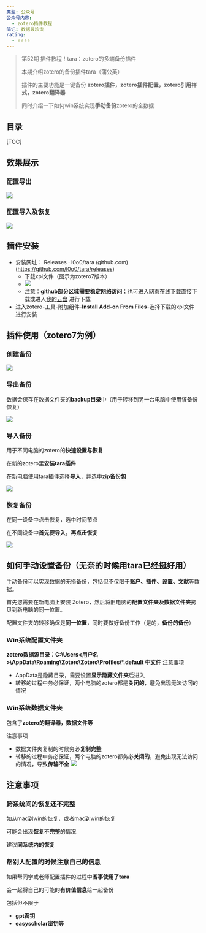 ```yaml
---
类型: 公众号
公众号内容:
  - zotero插件教程
简记: 数据最珍贵
rating:
  - ⭐⭐⭐⭐
---
```


>第52期 插件教程！tara：zotero的多端备份插件
>
>本期介绍zotero的备份插件tara（蒲公英）
>
>插件的主要功能是一键备份 **zotero插件，zotero插件配置，zotero引用样式，zotero翻译器**
>
>同时介绍一下如何win系统实现**手动备份**zotero的全数据

## 目录

[TOC]

## 效果展示

### 配置导出

![](https://pic-go-42.oss-cn-guangzhou.aliyuncs.com/img/20231224221528.png)

### 配置导入及恢复

![](https://pic-go-42.oss-cn-guangzhou.aliyuncs.com/img/20231224221703.png)

## 插件安装

- 安装网址： Releases · l0o0/tara (github.com)(https://github.com/l0o0/tara/releases)
	- 下载xpi文件（图示为zotero7版本）
	- ![](https://pic-go-42.oss-cn-guangzhou.aliyuncs.com/img/20231224221933.png)
	- 注意：**github部分区域需要稳定网络访问**；也可进入[网页在线下载](https://wk8686.top/cusgit)直接下载或进入[我的云盘](https://wk8686.top/file/?0%20%E5%85%AC%E4%BC%97%E5%8F%B7/0%20zotero_%E6%8F%92%E4%BB%B6%E5%90%88%E9%9B%86/%E6%8F%92%E4%BB%B6-z7%20beta68%E5%90%8E) 进行下载
- 进入zotero-工具-附加组件-**Install Add-on From Files**-选择下载的xpi文件进行安装

## 插件使用（zotero7为例）

### 创建备份

![](https://pic-go-42.oss-cn-guangzhou.aliyuncs.com/img/20231224222116.png)

### 导出备份

数据会保存在数据文件夹的**backup目录**中（用于转移到另一台电脑中使用该备份恢复）

![](https://pic-go-42.oss-cn-guangzhou.aliyuncs.com/img/20231224222330.png)

### 导入备份

用于不同电脑的zotero的**快速设置与恢复**

在新的zotero里**安装tara插件**

在新电脑使用tara插件选择**导入**，并选中**zip备份包**

![](https://pic-go-42.oss-cn-guangzhou.aliyuncs.com/img/20231224222543.png)

### 恢复备份

在同一设备中点击恢复，选中时间节点

在不同设备中**首先要导入，再点击恢复**

![](https://pic-go-42.oss-cn-guangzhou.aliyuncs.com/img/20231224222630.png)

## 如何手动设置备份（无奈的时候用tara已经挺好用）

手动备份可以实现数据的无损备份，包括但不仅限于**账户、插件、设置、文献**等数据。

首先您需要在新电脑上安装 Zotero，然后将旧电脑的**配置文件夹及数据文件夹**拷贝到新电脑的同一位置。

配置文件夹的转移确保是**同一位置**，同时要做好备份工作（是的，**备份的备份**）

### Win系统配置文件夹

**zotero数据源目录：C:\\Users<用户名>\\AppData\\Roaming\\Zotero\\Zotero\\Profiles\\\*\.default 中文件**
注意事项
- AppData是隐藏目录，需要设置**显示隐藏文件夹**后进入
- 转移的过程中务必保证，两个电脑的zotero都是**关闭的**，避免出现无法访问的情况

### Win系统数据文件夹

包含了**zotero的翻译器，数据文件等**

注意事项

- 数据文件夹复制的时候务必**复制完整**
- 转移的过程中务必保证，两个电脑的zotero都务必**关闭的**，避免出现无法访问的情况，导致**传输不全**
![](https://pic-go-42.oss-cn-guangzhou.aliyuncs.com/img/20231224223519.png)

## 注意事项

### 跨系统间的恢复还不完整

如从mac到win的恢复，或者mac到win的恢复

可能会出现**恢复不完整**的情况

建议**同系统内的恢复**

### 帮别人配置的时候注意自己的信息

如果帮同学或老师配置插件的过程中**省事使用了tara**

会一起将自己的可能的**有价值信息**给一起备份

包括但不限于

- **gpt密钥**
- **easyscholar密钥等**


